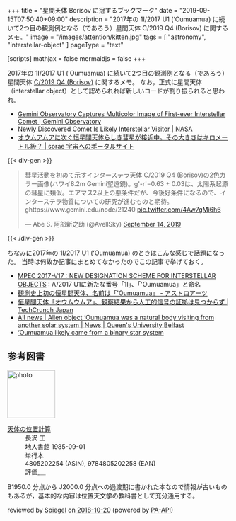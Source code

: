 +++
title = "星間天体 Borisov に冠するブックマーク"
date =  "2019-09-15T07:50:40+09:00"
description = "2017年の 1I/2017 U1 (ʻOumuamua) に続いて2つ目の観測例となる（であろう）星間天体 C/2019 Q4 (Borisov) に関するメモ。"
image = "/images/attention/kitten.jpg"
tags = [ "astronomy", "interstellar-object" ]
pageType = "text"

[scripts]
  mathjax = false
  mermaidjs = false
+++

2017年の 1I/2017 U1 (ʻOumuamua) に続いて2つ目の観測例となる（であろう）星間天体 [C/2019 Q4 (Borisov)](https://minorplanetcenter.net/mpec/K19/K19RB3.html) に関するメモ。
なお，正式に星間天体（interstellar object）として認められれば新しいコードが割り振られると思われ。

- [Gemini Observatory Captures Multicolor Image of First-ever Interstellar Comet | Gemini Observatory](https://www.gemini.edu/node/21240)
- [Newly Discovered Comet Is Likely Interstellar Visitor | NASA](https://www.nasa.gov/feature/jpl/newly-discovered-comet-is-likely-interstellar-visitor/)
- [オウムアムアに次ぐ恒星間天体らしき彗星が接近中。その大きさはキロメートル級？ | sorae 宇宙へのポータルサイト](https://sorae.info/astronomy/2019_9_12_c2019q4.html)

{{< div-gen >}}
<blockquote class="twitter-tweet"><p lang="ja" dir="ltr">彗星活動を初めて示すインターステラ天体 C/2019 Q4 (Borisov)の2色カラー画像(ハワイ8.2m Gemini望遠鏡)。g&#39;-r&#39;=0.63 ± 0.03は、太陽系起源の彗星に類似。エアマス2以上の悪条件だが、今後好条件になるので、インターステラ物質についての研究が進むものと期待。 ghttps://www.gemini.edu/node/21240 <a href="https://t.co/4Aw7gMi6h6">pic.twitter.com/4Aw7gMi6h6</a></p>&mdash; Abe S. 阿部新之助 (@AvellSky) <a href="https://twitter.com/AvellSky/status/1172710521738448897?ref_src=twsrc%5Etfw">September 14, 2019</a></blockquote>
{{< /div-gen >}}

ちなみに2017年の 1I/2017 U1 (ʻOumuamua) のときはこんな感じで話題になった。
当時は何故か記事にまとめてなかったのでこの記事で挙げておく。

- [MPEC 2017-V17 : NEW DESIGNATION SCHEME FOR INTERSTELLAR OBJECTS](http://www.minorplanetcenter.net/mpec/K17/K17V17.html) : A/2017 U1に新たな番号「1I」、「'Oumuamua」と命名
- [観測史上初の恒星間天体、名前は「'Oumuamua」 - アストロアーツ](http://www.astroarts.co.jp/article/hl/a/9498_oumuamua)
- [恒星間天体「オウムウムア」、観察結果から人工的信号の証拠は見つからず  |  TechCrunch Japan](http://jp.techcrunch.com/2017/12/15/2017-12-14-observation-of-interstellar-object-oumuamua-shows-no-evidence-of-artificial-signals/)
- [All news | Alien object ‘Oumuamua was a natural body visiting from another solar system | News | Queen's University Belfast](https://www.qub.ac.uk/News/Allnews/AlienobjectOumuamuawasanaturalbodyvisitingfromanothersolarsystemQueensscientists.html)
- [‘Oumuamua likely came from a binary star system](https://www.ras.org.uk/news-and-press/3100-oumuamua-likely-came-from-a-binary-star-system)

## 参考図書

<div class="hreview">
  <div class="photo"><a class="item url" href="https://www.amazon.co.jp/%E5%A4%A9%E4%BD%93%E3%81%AE%E4%BD%8D%E7%BD%AE%E8%A8%88%E7%AE%97-%E9%95%B7%E6%B2%A2-%E5%B7%A5/dp/4805202254?SubscriptionId=AKIAJYVUJ3DMTLAECTHA&tag=baldandersinf-22&linkCode=xm2&camp=2025&creative=165953&creativeASIN=4805202254"><img src="https://images-fe.ssl-images-amazon.com/images/I/51mQCyP04rL._SL160_.jpg" width="108" alt="photo"></a></div>
  <dl class="fn">
    <dt><a href="https://www.amazon.co.jp/%E5%A4%A9%E4%BD%93%E3%81%AE%E4%BD%8D%E7%BD%AE%E8%A8%88%E7%AE%97-%E9%95%B7%E6%B2%A2-%E5%B7%A5/dp/4805202254?SubscriptionId=AKIAJYVUJ3DMTLAECTHA&tag=baldandersinf-22&linkCode=xm2&camp=2025&creative=165953&creativeASIN=4805202254">天体の位置計算</a></dt>
    <dd>長沢 工</dd>
    <dd>地人書館 1985-09-01</dd>
    <dd>単行本</dd>
    <dd>4805202254 (ASIN), 9784805202258 (EAN)</dd>
    <dd>評価<abbr class="rating fa-sm" title="4">&nbsp;<i class="fas fa-star"></i>&nbsp;<i class="fas fa-star"></i>&nbsp;<i class="fas fa-star"></i>&nbsp;<i class="fas fa-star"></i>&nbsp;<i class="far fa-star"></i></abbr></dd>
  </dl>
  <p class="description">B1950.0 分点から J2000.0 分点への過渡期に書かれた本なので情報が古いものもあるが，基本的な内容は位置天文学の教科書として充分通用する。</p>
  <p class="powered-by">reviewed by <a href='#maker' class='reviewer'>Spiegel</a> on <abbr class="dtreviewed" title="2018-10-20">2018-10-20</abbr> (powered by <a href="https://affiliate.amazon.co.jp/assoc_credentials/home">PA-API</a>)</p>
</div>
